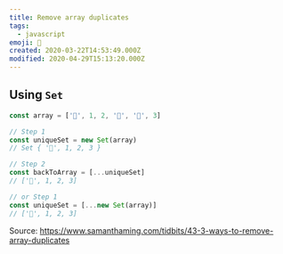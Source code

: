 ```yaml
---
title: Remove array duplicates
tags:
  - javascript
emoji: 🚚
created: 2020-03-22T14:53:49.000Z
modified: 2020-04-29T15:13:20.000Z
---
```


## Using `Set`

```js
const array = ['🐑', 1, 2, '🐑', '🐑', 3]

// Step 1
const uniqueSet = new Set(array)
// Set { '🐑', 1, 2, 3 }

// Step 2
const backToArray = [...uniqueSet]
// ['🐑', 1, 2, 3]

// or Step 1
const uniqueSet = [...new Set(array)]
// ['🐑', 1, 2, 3]
```

Source: https://www.samanthaming.com/tidbits/43-3-ways-to-remove-array-duplicates
